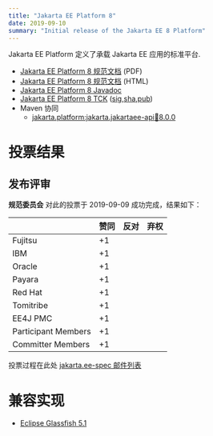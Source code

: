 ```yaml
---
title: "Jakarta EE Platform 8"
date: 2019-09-10
summary: "Initial release of the Jakarta EE 8 Platform"
---
```

Jakarta EE Platform 定义了承载 Jakarta EE 应用的标准平台.

* [Jakarta EE Platform 8 规范文档](./platform-spec-8.pdf) (PDF)
* [Jakarta EE Platform 8 规范文档](./platform-spec-8.html) (HTML)
* [Jakarta EE Platform 8 Javadoc](./apidocs)
* [Jakarta EE Platform 8 TCK](https://download.eclipse.org/jakartaee/platform/8/jakarta-jakartaeetck-8.0.2.zip) ([sig](https://download.eclipse.org/jakartaee/platform/8/jakarta-jakartaeetck-8.0.2.zip.sig),[sha](https://download.eclipse.org/jakartaee/platform/8/jakarta-jakartaeetck-8.0.2.zip.sha256),[pub](https://raw.githubusercontent.com/jakartaee/specification-committee/master/jakartaee-spec-committee.pub))
* Maven 协同
  * [jakarta.platform:jakarta.jakartaee-api:jar:8.0.0](https://search.maven.org/artifact/jakarta.platform/jakarta.jakartaee-api/8.0.0/jar)

# 投票结果

## 发布评审

**规范委员会** 对此的投票于 2019-09-09 成功完成，结果如下：

|                       |  赞同    | 反对      | 弃权  |
|-----------------------|---------|---------|----------|
|Fujitsu                |   +1    |         |          |
|IBM                    |   +1    |         |          |
|Oracle                 |   +1    |         |          |
|Payara                 |   +1    |         |          |
|Red Hat                |   +1    |         |          |
|Tomitribe              |   +1    |         |          |
|EE4J PMC               |   +1    |         |          |
|Participant Members    |   +1    |         |          |
|Committer Members      |   +1    |         |          |

投票过程在此处 [jakarta.ee-spec 邮件列表](https://www.eclipse.org/lists/jakarta.ee-spec/msg00534.html)

# 兼容实现

* [Eclipse Glassfish 5.1](https://projects.eclipse.org/projects/ee4j.glassfish/downloads)
